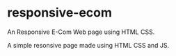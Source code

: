 # responsive-ecom
An Responsive E-Com Web page using HTML CSS.

A simple resonsive page made using HTML CSS and JS.
